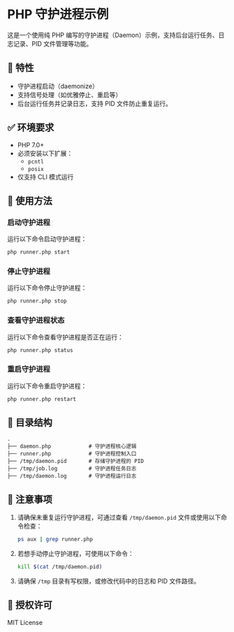 # PHP 守护进程示例

这是一个使用纯 PHP 编写的守护进程（Daemon）示例，支持后台运行任务、日志记录、PID 文件管理等功能。

## 📌 特性

- 守护进程启动（daemonize）
- 支持信号处理（如优雅停止、重启等）
- 后台运行任务并记录日志，支持 PID 文件防止重复运行。

## ✅ 环境要求

- PHP 7.0+
- 必须安装以下扩展：
  - `pcntl`
  - `posix`
- 仅支持 CLI 模式运行

## 🚀 使用方法

### 启动守护进程

运行以下命令启动守护进程：

```bash
php runner.php start
```

### 停止守护进程

运行以下命令停止守护进程：

```bash
php runner.php stop
```

### 查看守护进程状态

运行以下命令查看守护进程是否正在运行：

```bash
php runner.php status
```

### 重启守护进程

运行以下命令重启守护进程：

```bash
php runner.php restart
```

## 📂 目录结构

```plaintext
.
├── daemon.php            # 守护进程核心逻辑
├── runner.php            # 守护进程控制入口
├── /tmp/daemon.pid       # 存储守护进程的 PID
├── /tmp/job.log          # 守护进程任务日志
├── /tmp/daemon.log       # 守护进程运行日志
```

## 📜 注意事项

1. 请确保未重复运行守护进程，可通过查看 `/tmp/daemon.pid` 文件或使用以下命令检查：
   ```bash
   ps aux | grep runner.php
   ```
2. 若想手动停止守护进程，可使用以下命令：
   ```bash
   kill $(cat /tmp/daemon.pid)
   ```
3. 请确保 `/tmp` 目录有写权限，或修改代码中的日志和 PID 文件路径。

## 📜 授权许可

MIT License
